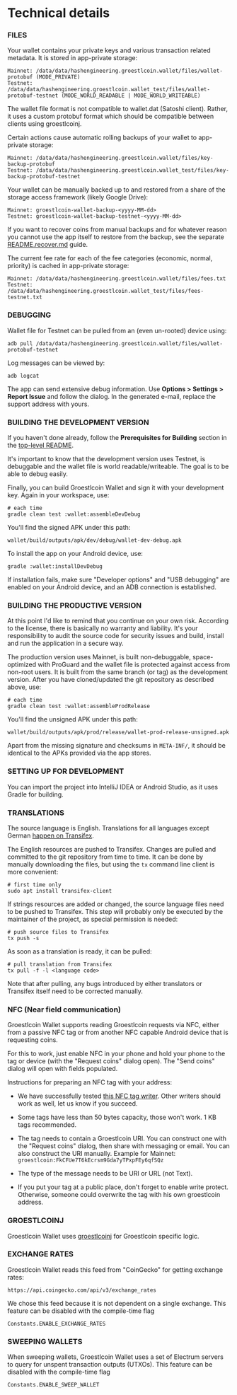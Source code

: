 Technical details
=================

### FILES

Your wallet contains your private keys and various transaction related metadata. It is stored in app-private
storage:

	Mainnet: /data/data/hashengineering.groestlcoin.wallet/files/wallet-protobuf (MODE_PRIVATE)
	Testnet: /data/data/hashengineering.groestlcoin.wallet_test/files/wallet-protobuf-testnet (MODE_WORLD_READABLE | MODE_WORLD_WRITEABLE)

The wallet file format is not compatible to wallet.dat (Satoshi client). Rather, it uses a custom protobuf format
which should be compatible between clients using groestlcoinj.

Certain actions cause automatic rolling backups of your wallet to app-private storage:

	Mainnet: /data/data/hashengineering.groestlcoin.wallet/files/key-backup-protobuf
	Testnet: /data/data/hashengineering.groestlcoin.wallet_test/files/key-backup-protobuf-testnet

Your wallet can be manually backed up to and restored from a share of the storage access framework (likely Google Drive):

	Mainnet: groestlcoin-wallet-backup-<yyyy-MM-dd>
	Testnet: groestlcoin-wallet-backup-testnet-<yyyy-MM-dd>

If you want to recover coins from manual backups and for whatever reason you cannot use the app
itself to restore from the backup, see the separate [README.recover.md](README.recover.md) guide.

The current fee rate for each of the fee categories (economic, normal, priority) is cached in
app-private storage:

    Mainnet: /data/data/hashengineering.groestlcoin.wallet/files/fees.txt
    Testnet: /data/data/hashengineering.groestlcoin.wallet_test/files/fees-testnet.txt


### DEBUGGING

Wallet file for Testnet can be pulled from an (even un-rooted) device using:

	adb pull /data/data/hashengineering.groestlcoin.wallet/files/wallet-protobuf-testnet

Log messages can be viewed by:

    adb logcat

The app can send extensive debug information. Use **Options > Settings > Report Issue** and follow the dialog.
In the generated e-mail, replace the support address with yours.


### BUILDING THE DEVELOPMENT VERSION

If you haven't done already, follow the **Prerequisites for Building** section in the [top-level README](../README.md).

It's important to know that the development version uses Testnet, is debuggable and the wallet file
is world readable/writeable. The goal is to be able to debug easily.


Finally, you can build Groestlcoin Wallet and sign it with your development key. Again in your workspace,
use:

    # each time
    gradle clean test :wallet:assembleDevDebug

You'll find the signed APK under this path:

    wallet/build/outputs/apk/dev/debug/wallet-dev-debug.apk

To install the app on your Android device, use:

    gradle :wallet:installDevDebug

If installation fails, make sure "Developer options" and "USB debugging" are enabled on your Android device, and an ADB
connection is established.


### BUILDING THE PRODUCTIVE VERSION

At this point I'd like to remind that you continue on your own risk. According to the license,
there is basically no warranty and liability. It's your responsibility to audit the source code
for security issues and build, install and run the application in a secure way.

The production version uses Mainnet, is built non-debuggable, space-optimized with ProGuard and the
wallet file is protected against access from non-root users. It is built from the same branch (or
tag) as the development version. After you have cloned/updated the git repository as described above,
use:

    # each time
    gradle clean test :wallet:assembleProdRelease

You'll find the unsigned APK under this path:

    wallet/build/outputs/apk/prod/release/wallet-prod-release-unsigned.apk

Apart from the missing signature and checksums in `META-INF/`, it should be identical to the APKs
provided via the app stores.


### SETTING UP FOR DEVELOPMENT

You can import the project into IntelliJ IDEA or Android Studio, as it uses Gradle for building.


### TRANSLATIONS

The source language is English. Translations for all languages except German [happen on Transifex](https://explore.transifex.com/bitcoin-wallet/bitcoin-wallet/).

The English resources are pushed to Transifex. Changes are pulled and committed to the git
repository from time to time. It can be done by manually downloading the files, but using the `tx`
command line client is more convenient:

    # first time only
    sudo apt install transifex-client

If strings resources are added or changed, the source language files need to be pushed to
Transifex. This step will probably only be executed by the maintainer of the project, as special
permission is needed:

    # push source files to Transifex
    tx push -s

As soon as a translation is ready, it can be pulled:

    # pull translation from Transifex
    tx pull -f -l <language code>

Note that after pulling, any bugs introduced by either translators or Transifex itself need to be
corrected manually.


### NFC (Near field communication)

Groestlcoin Wallet supports reading Groestlcoin requests via NFC, either from a passive NFC tag or from
another NFC capable Android device that is requesting coins.

For this to work, just enable NFC in your phone and hold your phone to the tag or device (with
the "Request coins" dialog open). The "Send coins" dialog will open with fields populated.

Instructions for preparing an NFC tag with your address:

- We have successfully tested [this NFC tag writer](https://play.google.com/store/apps/details?id=com.nxp.nfc.tagwriter).
  Other writers should work as well, let us know if you succeed.

- Some tags have less than 50 bytes capacity, those won't work. 1 KB tags recommended.

- The tag needs to contain a Groestlcoin URI. You can construct one with the "Request coins" dialog,
  then share with messaging or email. You can also construct the URI manually. Example for Mainnet:
  `groestlcoin:FkCFUe7T6kEcrsm9Gda7yTPxpFEy6qfSQz`

- The type of the message needs to be URI or URL (not Text).

- If you put your tag at a public place, don't forget to enable write protect. Otherwise, someone
  could overwrite the tag with his own groestlcoin address.


### GROESTLCOINJ

Groestlcoin Wallet uses [groestlcoinj](	https://github.com/Groestlcoin/groestlcoinj) for Groestlcoin specific logic.


### EXCHANGE RATES

Groestlcoin Wallet reads this feed from "CoinGecko" for getting exchange rates:

    https://api.coingecko.com/api/v3/exchange_rates

We chose this feed because it is not dependent on a single exchange. This feature can be disabled
with the compile-time flag

    Constants.ENABLE_EXCHANGE_RATES


### SWEEPING WALLETS

When sweeping wallets, Groestlcoin Wallet uses a set of Electrum servers to query for unspent transaction
outputs (UTXOs). This feature can be disabled with the compile-time flag

    Constants.ENABLE_SWEEP_WALLET
